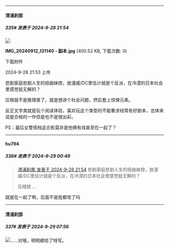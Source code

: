 ﻿
*****

####  清浦刹那  
##### 335#       发表于 2024-9-28 21:54

<img src="https://img.saraba1st.com/forum/202409/28/215308cjs29tg2goetb0mt.jpg" referrerpolicy="no-referrer">

<strong>IMG_20240912_131140 - 副本.jpg</strong> (400.52 KB, 下载次数: 0)

下载附件

2024-9-28 21:53 上传

悲剧家庭悲剧人生的扭曲妹控，放漫威/DC里估计就是个反派，在冷漠的日本社会里感觉挺无解的？

压根就不是推理类了，就是想讲个社会问题，然后套上惊悚元素。

反正文字类就是玩个阅读体验，喜欢玩这个类型的不能奢求经常有好剧本，总体来说是合格的一作但是也不是很出彩。

PS：最后女警搭档这合影莫非是他俩有戏甚至在一起了？


*****

####  hu794  
##### 336#       发表于 2024-9-29 00:49

<blockquote><a href="httphttps://bbs.saraba1st.com/2b/forum.php?mod=redirect&amp;goto=findpost&amp;pid=66334061&amp;ptid=2190950" target="_blank">清浦刹那 发表于 2024-9-28 21:54</a>
悲剧家庭悲剧人生的扭曲妹控，放漫威/DC里估计就是个反派，在冷漠的日本社会里感觉挺无解的？

压根就 ...</blockquote>
就是在一起了啊，后面不是姓都改了吗


*****

####  清浦刹那  
##### 337#       发表于 2024-9-29 07:56

<img src="https://static.saraba1st.com/image/smiley/face2017/074.png" referrerpolicy="no-referrer">……对哦，明明都给了特写。

